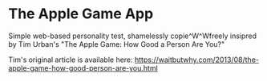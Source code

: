 The Apple Game App
==================

Simple web-based personality test, shamelessly copie^W^Wfreely
insipred by Tim Urban's "The Apple Game: How Good a Person Are
You?"

Tim's original article is available here:
https://waitbutwhy.com/2013/08/the-apple-game-how-good-person-are-you.html
